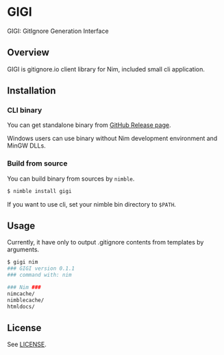 # GIGI

GIGI: GitIgnore Generation Interface

## Overview

GIGI is gitignore.io client library for Nim, included small cli application.

## Installation

### CLI binary

You can get standalone binary from [GitHub Release page](https://github.com/attakei/gigi/releases).

Windows users can use binary without Nim development environment and MinGW DLLs.

### Build from source

You can build binary from sources by `nimble`.

```sh
$ nimble install gigi
```

If you want to use cli, set your nimble bin directory to `$PATH`.

## Usage

Currently, it have only to output .gitignore contents from templates by arguments.

```sh
$ gigi nim
### GIGI version 0.1.1
### command with: nim

### Nim ###
nimcache/
nimblecache/
htmldocs/
```

## License

See [LICENSE](./LICENSE).
